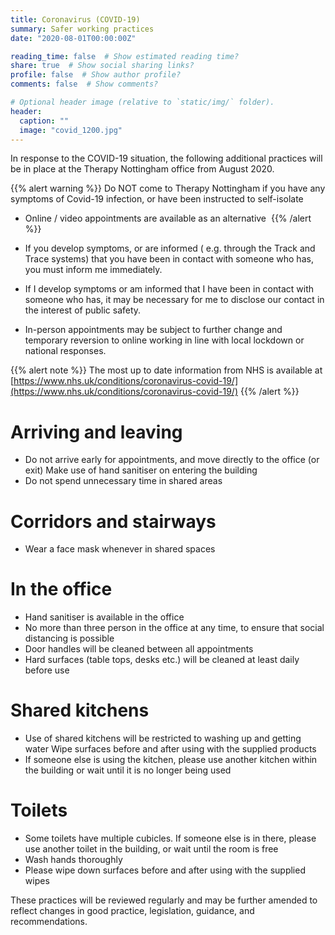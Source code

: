```yaml
---
title: Coronavirus (COVID-19)
summary: Safer working practices
date: "2020-08-01T00:00:00Z"

reading_time: false  # Show estimated reading time?
share: true  # Show social sharing links?
profile: false  # Show author profile?
comments: false  # Show comments?

# Optional header image (relative to `static/img/` folder).
header:
  caption: ""
  image: "covid_1200.jpg"
---
```

In response to the COVID-19 situation, the following additional practices will be in place at the Therapy Nottingham office from August 2020.

{{% alert warning %}}
Do NOT come to Therapy Nottingham if you have any symptoms of Covid-19 infection, or have been instructed to self-isolate 
- Online / video appointments are available as an alternative 
{{% /alert %}}

- If you develop symptoms, or are informed ( e.g. through the Track and Trace systems) that you have been in contact with someone who has, you must inform me immediately. 
- If I develop symptoms or am informed that I have been in contact with someone who has, it may be necessary for me to disclose our contact in the interest of public safety. 
- In-person appointments may be subject to further change and temporary reversion to online working in line with local lockdown or national responses. 

{{% alert note %}}
  The most up to date information from NHS is available at [https://www.nhs.uk/conditions/coronavirus-covid-19/](https://www.nhs.uk/conditions/coronavirus-covid-19/)
{{% /alert %}}

# Arriving and leaving

- Do not arrive early for appointments, and move directly to the office (or exit) Make use of hand sanitiser on entering the building
- Do not spend unnecessary time in shared areas 

# Corridors and stairways
- Wear a face mask whenever in shared spaces 

# In the office
- Hand sanitiser is available in the office
- No more than three person in the office at any time, to ensure that social distancing is possible
- Door handles will be cleaned between all appointments
- Hard surfaces (table tops, desks etc.) will be cleaned at least daily before use 

# Shared kitchens
- Use of shared kitchens will be restricted to washing up and getting water Wipe surfaces before and after using with the supplied products
- If someone else is using the kitchen, please use another kitchen within the building or wait until it is no longer being used

# Toilets
- Some toilets have multiple cubicles. If someone else is in there, please use another toilet in the building, or wait until the room is free
- Wash hands thoroughly
- Please wipe down surfaces before and after using with the supplied wipes 

These practices will be reviewed regularly and may be further amended to reflect changes in good practice, legislation, guidance, and recommendations.
